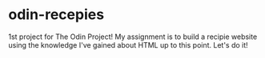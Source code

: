 # odin-recepies
1st project for The Odin Project!
My assignment is to build a recipie website using the knowledge I've gained about HTML up to this point.
Let's do it!
